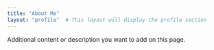 ```yaml
---
title: "About Me"
layout: "profile"  # This layout will display the profile section
---
```


Additional content or description you want to add on this page.